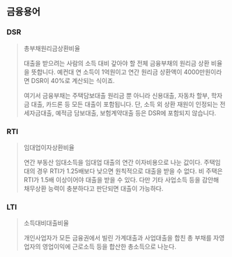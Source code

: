 ## 금융용어



### DSR

> 총부채원리금상환비율
>
> 대출을 받으려는 사람의 소득 대비 갚아야 할 전체 금융부채의 원리금 상환 비율을 뜻합니다. 예컨대 연 소득이 1억원이고 연간 원리금 상환액이 4000만원이라면 DSR이 40%로 계산되는 식이죠.
>
> 여기서 금융부채는 주택담보대출 원리금 뿐 아니라 신용대출, 자동차 할부, 학자금 대출, 카드론 등 모든 대출이 포함됩니다. 단, 소득 외 상환 재원이 인정되는 전세자금대출, 예적금 담보대출, 보험계약대출 등은 DSR에 포함되지 않습니다.



### RTI

> 임대업이자상환비율
>
> 연간 부동산 임대소득을 임대업 대출의 연간 이자비용으로 나눈 값이다. 주택임대의 경우 RTI가 1.25배보다 낮으면 원칙적으로 대출을 받을 수 없다. 비 주택은 RTI가 1.5배 이상이어야 대출을 받을 수 있다. 다만 기타 사업소득 등을 감안해 채무상환 능력이 충분하다고 판단되면 대출이 가능하다.





### LTI

> 소득대비대출비율
>
> 개인사업자가 모든 금융권에서 빌린 가계대출과 사업대출을 합친 총 부채를 자영업자의 영업이익에 근로소득 등을 합산한 총소득으로 나눈다.